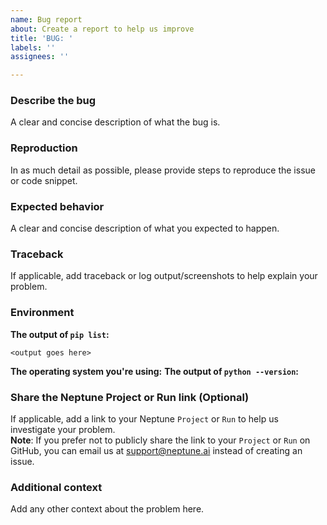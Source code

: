 ```yaml
---
name: Bug report
about: Create a report to help us improve
title: 'BUG: '
labels: ''
assignees: ''

---
```


### Describe the bug
A clear and concise description of what the bug is.
### Reproduction
In as much detail as possible, please provide steps to reproduce the issue or code snippet.
### Expected behavior
A clear and concise description of what you expected to happen.
### Traceback
If applicable, add traceback or log output/screenshots to help explain your problem.
### Environment
**The output of `pip list`:**
```
<output goes here>
```
**The operating system you're using:**
**The output of `python --version`:**
### Share the Neptune Project or Run link (Optional)
If applicable, add a link to your Neptune `Project` or `Run` to help us investigate your problem.\
**Note**: If you prefer not to publicly share the link to your `Project` or `Run` on GitHub, you can email us at [support@neptune.ai](mailto:support@neptune.ai) instead of creating an issue.
### Additional context
Add any other context about the problem here.
